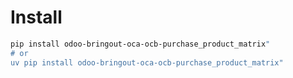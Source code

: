 # Install

```bash
pip install odoo-bringout-oca-ocb-purchase_product_matrix"
# or
uv pip install odoo-bringout-oca-ocb-purchase_product_matrix"
```
